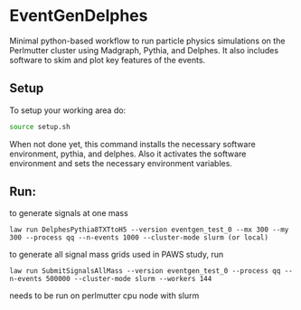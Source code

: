 # EventGenDelphes
Minimal python-based workflow to run particle physics simulations on the Perlmutter cluster using Madgraph, Pythia, and Delphes.
It also includes software to skim and plot key features of the events.

## Setup
To setup your working area do:
```bash
source setup.sh
```

When not done yet, this command installs the necessary software environment, pythia, and delphes.
Also it activates the software environment and sets the necessary environment variables.

## Run:

to generate signals at one mass
```
law run DelphesPythia8TXTtoH5 --version eventgen_test_0 --mx 300 --my 300 --process qq --n-events 1000 --cluster-mode slurm (or local)
```

to generate all signal mass grids used in PAWS study, run

```
law run SubmitSignalsAllMass --version eventgen_test_0 --process qq --n-events 500000 --cluster-mode slurm --workers 144
```
needs to be run on perlmutter cpu node with slurm
